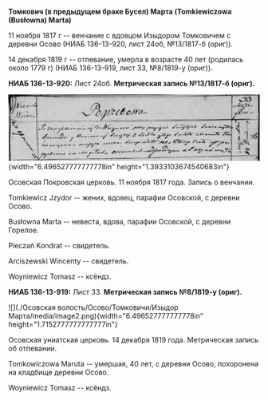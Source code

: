 **Томкович (в предыдущем браке Бусел) Марта (Tomkiewiczowa (Busłowna)
Marta)**

11 ноября 1817 г -- венчание с вдовцом Изыдором Томковичем с деревни
Осово (НИАБ 136-13-920, лист 24об, №13/1817-б (ориг)).

14 декабря 1819 г -- отпевание, умерла в возрасте 40 лет (родилась около
1779 г) (НИАБ 136-13-919, лист 33, №8/1819-у (ориг)).

**НИАБ 136-13-920:** Лист 24об. **Метрическая запись №13/1817-б
(ориг).**

![](./media/4a4dac7b1f913094858f2e7ee694bac77110d037.png){width="6.496527777777778in"
height="1.3933103674540683in"}

Осовская Покровская церковь. 11 ноября 1817 года. Запись о венчании.

Tomkiewicz Jzydor -- жених, вдовец, парафии Осовской, с деревни Осово.

Busłowna Marta -- невеста, вдова, парафии Осовской, с деревни Горелое.

Pieczań Kondrat -- свидетель.

Arciszewski Wincenty -- свидетель.

Woyniewicz Tomasz -- ксёндз.

**НИАБ 136-13-919:** Лист 33. **Метрическая запись №8/1819-у (ориг).**

![](./Осовская волость/Осово/Томковичи/Изыдор Марта/media/image2.png){width="6.496527777777778in"
height="1.7152777777777777in"}

Осовская униатская церковь. 14 декабря 1819 года. Метрическая запись об
отпевании.

Tomkowiczowa Maruta -- умершая, 40 лет, с деревни Осово, похоронена на
кладбище деревни Осово.

Woyniewicz Tomasz -- ксёндз.
